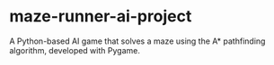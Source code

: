 # maze-runner-ai-project
A Python-based AI game that solves a maze using the A* pathfinding algorithm, developed with Pygame.
